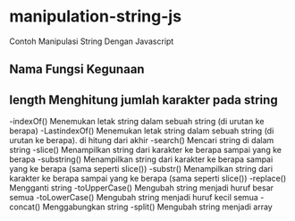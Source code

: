 # manipulation-string-js

Contoh Manipulasi String Dengan Javascript


## Nama Fungsi	Kegunaan
## length	Menghitung jumlah karakter pada string
-indexOf()	Menemukan letak string dalam sebuah string (di urutan ke berapa)
-LastindexOf()	Menemukan letak string dalam sebuah string (di urutan ke berapa). di hitung dari akhir
-search()	Mencari string di dalam string
-slice()	Menampilkan string dari karakter ke berapa sampai yang ke berapa
-substring()	Menampilkan string dari karakter ke berapa sampai yang ke berapa (sama seperti slice())
-substr()	Menampilkan string dari karakter ke berapa sampai yang ke berapa (sama seperti slice())
-replace()	Mengganti string
-toUpperCase()	Mengubah string menjadi huruf besar semua
-toLowerCase()	Mengubah string menjadi huruf kecil semua
-concat()	Menggabungkan string
-split()	Mengubah string menjadi array
